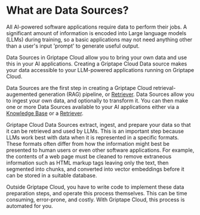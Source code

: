 # What are Data Sources?

All AI-powered software applications require data to perform their jobs. A significant amount of information is encoded into Large language models (LLMs) during training, so a basic applications may not need anything other than a user's input 'prompt' to generate useful output.

Data Sources in Griptape Cloud allow you to bring your own data and use this in your AI applications. Creating a Griptape Cloud Data source makes your data accessible to your LLM-powered applications running on Griptape Cloud.

Data Sources are the first step in creating a Griptape Cloud retrieval-augemented generation (RAG) pipeline, or [Retriever](../retrievers/what-are-retrievers.md). Data Sources allow you to ingest your own data, and optionally to transform it. You can then make one or more Data Sources available to your AI applications either via a [Knowledge Base](../knowledge-bases/create-knowledge-base.md) or a [Retriever](../retrievers/what-are-retrievers.md).

Griptape Cloud Data Sources extract, ingest, and prepare your data so that it can be retrieved and used by LLMs. This is an important step because LLMs work best with data when it is represented in a specific formats. These formats often differ from how the information might best be presented to human users or even other software applications. For example, the contents of a web page must be cleaned to remove extraneous information such as HTML markup tags leaving only the text, then segmented into chunks, and converted into vector embeddings before it can be stored in a suitable database.

Outside Griptape Cloud, you have to write code to implement these data preparation steps, and operate this process themselves. This can be time consuming, error-prone, and costly. With Griptape Cloud, this process is automated for you.
